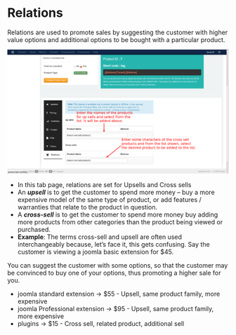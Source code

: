 # Relations

Relations are used to promote sales by suggesting the customer with higher value options and additional options to be bought with a particular product.

![Downloadable Relations](product_down_relations.png)

* In this tab page, relations are set for Upsells and Cross sells
* An ***upsell*** is to get the customer to spend more money – buy a more expensive model of the same type of product, or add features / warranties that relate to the product in question.
* A ***cross-sell*** is to get the customer to spend more money buy adding more products from other categories than the product being viewed or purchased.
* **Example**:
    The terms cross-sell and upsell are often used interchangeably because, let’s face it, this gets confusing. Say the customer is viewing a joomla basic extension for $45.

You can suggest the customer with some options, so that the customer may be convinced to buy one of your options, thus promoting a higher sale for you.

   * joomla standard extension -> $55 - Upsell, same product family, more expensive
   * joomla Professional extension -> $95  - Upsell, same product family, more expensive
   * plugins -> $15 - Cross sell, related product, additional sell
